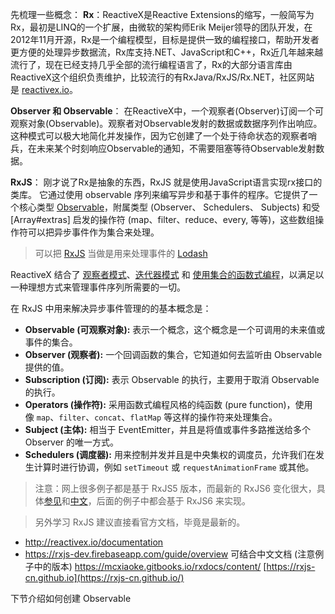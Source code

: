先梳理一些概念：
**Rx**：ReactiveX是Reactive Extensions的缩写，一般简写为Rx，最初是LINQ的一个扩展，由微软的架构师Erik Meijer领导的团队开发，在2012年11月开源，Rx是一个编程模型，目标是提供一致的编程接口，帮助开发者更方便的处理异步数据流，Rx库支持.NET、JavaScript和C++，Rx近几年越来越流行了，现在已经支持几乎全部的流行编程语言了，Rx的大部分语言库由ReactiveX这个组织负责维护，比较流行的有RxJava/RxJS/Rx.NET，社区网站是 [reactivex.io](http://reactivex.io/)。

**Observer 和 Observable**： 在ReactiveX中，一个观察者(Observer)订阅一个可观察对象(Observable)。观察者对Observable发射的数据或数据序列作出响应。这种模式可以极大地简化并发操作，因为它创建了一个处于待命状态的观察者哨兵，在未来某个时刻响应Observable的通知，不需要阻塞等待Observable发射数据。

**RxJS**： 刚才说了Rx是抽象的东西，RxJS 就是使用JavaScript语言实现rx接口的类库。
它通过使用 observable 序列来编写异步和基于事件的程序。它提供了一个核心类型 [Observable](https://cn.rx.js.org/manual/overview.html#observable)，附属类型 (Observer、 Schedulers、 Subjects) 和受 [Array#extras] 启发的操作符 (map、filter、reduce、every, 等等)，这些数组操作符可以把异步事件作为集合来处理。

> 可以把 [RxJS](https://cn.rx.js.org/manual/overview.html#) 当做是用来处理事件的 [Lodash](https://lodash.com/)

ReactiveX 结合了 [观察者模式](https://en.wikipedia.org/wiki/Observer_pattern)、[迭代器模式](https://en.wikipedia.org/wiki/Iterator_pattern) 和 [使用集合的函数式编程](http://martinfowler.com/articles/collection-pipeline/#NestedOperatorExpressions)，以满足以一种理想方式来管理事件序列所需要的一切。

在 RxJS 中用来解决异步事件管理的的基本概念是：

*   **Observable (可观察对象):** 表示一个概念，这个概念是一个可调用的未来值或事件的集合。
*   **Observer (观察者):** 一个回调函数的集合，它知道如何去监听由 Observable 提供的值。
*   **Subscription (订阅):** 表示 Observable 的执行，主要用于取消 Observable 的执行。
*   **Operators (操作符):** 采用函数式编程风格的纯函数 (pure function)，使用像 `map`、`filter`、`concat`、`flatMap` 等这样的操作符来处理集合。
*   **Subject (主体):** 相当于 EventEmitter，并且是将值或事件多路推送给多个 Observer 的唯一方式。
*   **Schedulers (调度器):** 用来控制并发并且是中央集权的调度员，允许我们在发生计算时进行协调，例如 `setTimeout` 或 `requestAnimationFrame` 或其他。

> 注意：网上很多例子都是基于 RxJS5 版本，而最新的 RxJS6 变化很大，具体[参见](https://github.com/ReactiveX/rxjs/blob/master/docs_app/content/guide/v6/migration.md#dep-methods)和[中文](https://segmentfault.com/a/1190000014956260)，后面的例子中都会基于 RxJS6 来实现。

> 另外学习 RxJS 建议直接看官方文档，毕竟是最新的。
* http://reactivex.io/documentation
* https://rxjs-dev.firebaseapp.com/guide/overview
可结合中文文档 (注意例子中的版本)
https://mcxiaoke.gitbooks.io/rxdocs/content/
[https://rxjs-cn.github.io](https://rxjs-cn.github.io/)

下节介绍如何创建 Observable
